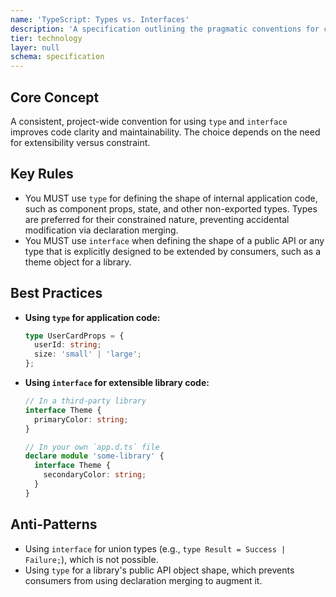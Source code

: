 ```yaml
---
name: 'TypeScript: Types vs. Interfaces'
description: 'A specification outlining the pragmatic conventions for choosing between `type` aliases and `interface` declarations.'
tier: technology
layer: null
schema: specification
---
```


## Core Concept

A consistent, project-wide convention for using `type` and `interface` improves code clarity and maintainability. The choice depends on the need for extensibility versus constraint.

## Key Rules

- You MUST use `type` for defining the shape of internal application code, such as component props, state, and other non-exported types. Types are preferred for their constrained nature, preventing accidental modification via declaration merging.
- You MUST use `interface` when defining the shape of a public API or any type that is explicitly designed to be extended by consumers, such as a theme object for a library.

## Best Practices

- **Using `type` for application code:**
  ```typescript
  type UserCardProps = {
    userId: string;
    size: 'small' | 'large';
  };
  ```
- **Using `interface` for extensible library code:**

  ```typescript
  // In a third-party library
  interface Theme {
    primaryColor: string;
  }

  // In your own `app.d.ts` file
  declare module 'some-library' {
    interface Theme {
      secondaryColor: string;
    }
  }
  ```

## Anti-Patterns

- Using `interface` for union types (e.g., `type Result = Success | Failure;`), which is not possible.
- Using `type` for a library's public API object shape, which prevents consumers from using declaration merging to augment it.
